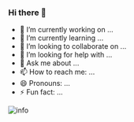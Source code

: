 ### Hi there 👋

- 🔭 I’m currently working on ...
- 🌱 I’m currently learning ...
- 👯 I’m looking to collaborate on ...
- 🤔 I’m looking for help with ...
- 💬 Ask me about ...
- 📫 How to reach me: ...
- 😄 Pronouns: ...
- ⚡ Fun fact: ...


![info](https://github-readme-stats.vercel.app/api?username=mao0824&show_icons=true&count_private=true&hide=prs&theme=merko)


